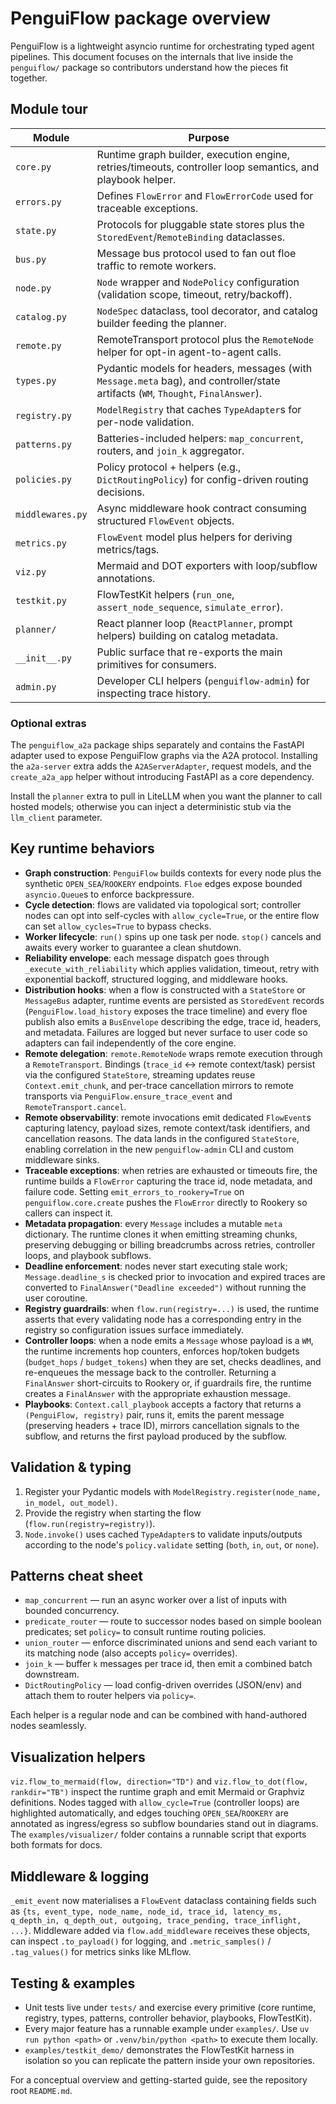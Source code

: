 # PenguiFlow package overview

PenguiFlow is a lightweight asyncio runtime for orchestrating typed agent pipelines.
This document focuses on the internals that live inside the `penguiflow/` package so
contributors understand how the pieces fit together.

## Module tour

| Module | Purpose |
| --- | --- |
| `core.py` | Runtime graph builder, execution engine, retries/timeouts, controller loop semantics, and playbook helper. |
| `errors.py` | Defines `FlowError` and `FlowErrorCode` used for traceable exceptions. |
| `state.py` | Protocols for pluggable state stores plus the `StoredEvent`/`RemoteBinding` dataclasses. |
| `bus.py` | Message bus protocol used to fan out floe traffic to remote workers. |
| `node.py` | `Node` wrapper and `NodePolicy` configuration (validation scope, timeout, retry/backoff). |
| `catalog.py` | `NodeSpec` dataclass, tool decorator, and catalog builder feeding the planner. |
| `remote.py` | RemoteTransport protocol plus the `RemoteNode` helper for opt-in agent-to-agent calls. |
| `types.py` | Pydantic models for headers, messages (with `Message.meta` bag), and controller/state artifacts (`WM`, `Thought`, `FinalAnswer`). |
| `registry.py` | `ModelRegistry` that caches `TypeAdapter`s for per-node validation. |
| `patterns.py` | Batteries-included helpers: `map_concurrent`, routers, and `join_k` aggregator. |
| `policies.py` | Policy protocol + helpers (e.g., `DictRoutingPolicy`) for config-driven routing decisions. |
| `middlewares.py` | Async middleware hook contract consuming structured `FlowEvent` objects. |
| `metrics.py` | `FlowEvent` model plus helpers for deriving metrics/tags. |
| `viz.py` | Mermaid and DOT exporters with loop/subflow annotations. |
| `testkit.py` | FlowTestKit helpers (`run_one`, `assert_node_sequence`, `simulate_error`). |
| `planner/` | React planner loop (`ReactPlanner`, prompt helpers) building on catalog metadata. |
| `__init__.py` | Public surface that re-exports the main primitives for consumers. |
| `admin.py` | Developer CLI helpers (`penguiflow-admin`) for inspecting trace history. |

### Optional extras

The `penguiflow_a2a` package ships separately and contains the FastAPI adapter used to
expose PenguiFlow graphs via the A2A protocol. Installing the `a2a-server` extra adds the
`A2AServerAdapter`, request models, and the `create_a2a_app` helper without introducing
FastAPI as a core dependency.

Install the `planner` extra to pull in LiteLLM when you want the planner to call hosted
models; otherwise you can inject a deterministic stub via the `llm_client` parameter.

## Key runtime behaviors

* **Graph construction**: `PenguiFlow` builds contexts for every node plus the synthetic
  `OPEN_SEA`/`ROOKERY` endpoints. `Floe` edges expose bounded `asyncio.Queue`s to enforce
  backpressure.
* **Cycle detection**: flows are validated via topological sort; controller nodes can opt
  into self-cycles with `allow_cycle=True`, or the entire flow can set
  `allow_cycles=True` to bypass checks.
* **Worker lifecycle**: `run()` spins up one task per node. `stop()` cancels and awaits
  every worker to guarantee a clean shutdown.
* **Reliability envelope**: each message dispatch goes through `_execute_with_reliability`
  which applies validation, timeout, retry with exponential backoff, structured logging,
  and middleware hooks.
* **Distribution hooks**: when a flow is constructed with a `StateStore` or `MessageBus`
  adapter, runtime events are persisted as `StoredEvent` records (`PenguiFlow.load_history`
  exposes the trace timeline) and every floe publish also emits a `BusEnvelope` describing
  the edge, trace id, headers, and metadata. Failures are logged but never surface to
  user code so adapters can fail independently of the core engine.
* **Remote delegation**: `remote.RemoteNode` wraps remote execution through a
  `RemoteTransport`. Bindings (`trace_id` ↔ remote context/task) persist via the
  configured `StateStore`, streaming updates reuse `Context.emit_chunk`, and per-trace
  cancellation mirrors to remote transports via `PenguiFlow.ensure_trace_event` and
  `RemoteTransport.cancel`.
* **Remote observability**: remote invocations emit dedicated `FlowEvent`s capturing
  latency, payload sizes, remote context/task identifiers, and cancellation reasons. The
  data lands in the configured `StateStore`, enabling correlation in the new
  `penguiflow-admin` CLI and custom middleware sinks.
* **Traceable exceptions**: when retries are exhausted or timeouts fire, the runtime
  builds a `FlowError` capturing the trace id, node metadata, and failure code. Setting
  `emit_errors_to_rookery=True` on `penguiflow.core.create` pushes the `FlowError`
  directly to Rookery so callers can inspect it.
* **Metadata propagation**: every `Message` includes a mutable `meta` dictionary. The
  runtime clones it when emitting streaming chunks, preserving debugging or billing
  breadcrumbs across retries, controller loops, and playbook subflows.
* **Deadline enforcement**: nodes never start executing stale work; `Message.deadline_s`
  is checked prior to invocation and expired traces are converted to
  `FinalAnswer("Deadline exceeded")` without running the user coroutine.
* **Registry guardrails**: when `flow.run(registry=...)` is used, the runtime asserts that
  every validating node has a corresponding entry in the registry so configuration issues
  surface immediately.
* **Controller loops**: when a node emits a `Message` whose payload is a `WM`, the runtime
  increments hop counters, enforces hop/token budgets (`budget_hops` / `budget_tokens`) when
  they are set, checks deadlines, and re-enqueues the message back to the controller.
  Returning a `FinalAnswer` short-circuits to Rookery or, if guardrails fire, the runtime
  creates a `FinalAnswer` with the appropriate exhaustion message.
* **Playbooks**: `Context.call_playbook` accepts a factory that returns a `(PenguiFlow,
  registry)` pair, runs it, emits the parent message (preserving headers + trace ID),
  mirrors cancellation signals to the subflow, and returns the first payload produced by
  the subflow.

## Validation & typing

1. Register your Pydantic models with `ModelRegistry.register(node_name, in_model, out_model)`.
2. Provide the registry when starting the flow (`flow.run(registry=registry)`).
3. `Node.invoke()` uses cached `TypeAdapter`s to validate inputs/outputs according to the
   node's `policy.validate` setting (`both`, `in`, `out`, or `none`).

## Patterns cheat sheet

* `map_concurrent` — run an async worker over a list of inputs with bounded concurrency.
* `predicate_router` — route to successor nodes based on simple boolean predicates; set
  `policy=` to consult runtime routing policies.
* `union_router` — enforce discriminated unions and send each variant to its matching node
  (also accepts `policy=` overrides).
* `join_k` — buffer `k` messages per trace id, then emit a combined batch downstream.
* `DictRoutingPolicy` — load config-driven overrides (JSON/env) and attach them to router
  helpers via `policy=`.

Each helper is a regular node and can be combined with hand-authored nodes seamlessly.

## Visualization helpers

`viz.flow_to_mermaid(flow, direction="TD")` and `viz.flow_to_dot(flow, rankdir="TB")`
inspect the runtime graph and emit Mermaid or Graphviz definitions. Nodes tagged with
`allow_cycle=True` (controller loops) are highlighted automatically, and edges touching
`OPEN_SEA`/`ROOKERY` are annotated as ingress/egress so subflow boundaries stand out in
diagrams. The `examples/visualizer/` folder contains a runnable script that exports both
formats for docs.

## Middleware & logging

`_emit_event` now materialises a `FlowEvent` dataclass containing fields such as
`{ts, event_type, node_name, node_id, trace_id, latency_ms, q_depth_in, q_depth_out,
outgoing, trace_pending, trace_inflight, ...}`. Middleware added via
`flow.add_middleware` receives these objects, can inspect `.to_payload()` for logging,
and `.metric_samples()` / `.tag_values()` for metrics sinks like MLflow.

## Testing & examples

* Unit tests live under `tests/` and exercise every primitive (core runtime, registry,
  types, patterns, controller behavior, playbooks, FlowTestKit).
* Every major feature has a runnable example under `examples/`. Use `uv run python <path>`
  or `.venv/bin/python <path>` to execute them locally.
* `examples/testkit_demo/` demonstrates the FlowTestKit harness in isolation so you can
  replicate the pattern inside your own repositories.

For a conceptual overview and getting-started guide, see the repository root `README.md`.

